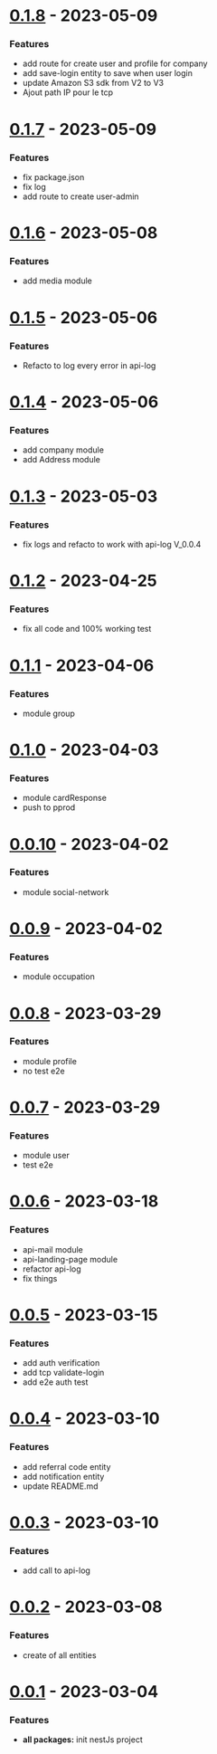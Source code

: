 # [0.1.8](https://github.com/WalletShareOrg/api-wallet-share/releases/tag/V_0.1.8) - 2023-05-09

### Features
- add route for create user and profile for company
- add save-login entity to save when user login
- update Amazon S3 sdk from V2 to V3
- Ajout path IP pour le tcp

# [0.1.7](https://github.com/WalletShareOrg/api-wallet-share/releases/tag/V_0.1.7) - 2023-05-09

### Features
- fix package.json
- fix log
- add route to create user-admin

# [0.1.6](https://github.com/WalletShareOrg/api-wallet-share/releases/tag/V_0.1.6) - 2023-05-08

### Features
- add media module

# [0.1.5](https://github.com/WalletShareOrg/api-wallet-share/releases/tag/V_0.1.5) - 2023-05-06

### Features
- Refacto to log every error in api-log

# [0.1.4](https://github.com/WalletShareOrg/api-wallet-share/releases/tag/V_0.1.4) - 2023-05-06

### Features
- add company module
- add Address module

# [0.1.3](https://github.com/WalletShareOrg/api-wallet-share/releases/tag/V_0.1.3) - 2023-05-03

### Features
- fix logs and refacto to work with api-log V_0.0.4

# [0.1.2](https://github.com/WalletShareOrg/api-wallet-share/releases/tag/V_0.1.2) - 2023-04-25

### Features
- fix all code and 100% working test

# [0.1.1](https://github.com/WalletShareOrg/api-wallet-share/releases/tag/V_0.1.1) - 2023-04-06

### Features
- module group

# [0.1.0](https://github.com/WalletShareOrg/api-wallet-share/releases/tag/V_0.1.0) - 2023-04-03

### Features
- module cardResponse
- push to pprod

# [0.0.10](https://github.com/WalletShareOrg/api-wallet-share/releases/tag/V_0.0.10) - 2023-04-02

### Features
- module social-network

# [0.0.9](https://github.com/WalletShareOrg/api-wallet-share/releases/tag/V_0.0.9) - 2023-04-02

### Features
- module occupation

# [0.0.8](https://github.com/WalletShareOrg/api-wallet-share/releases/tag/V_0.0.8) - 2023-03-29

### Features
- module profile
- no test e2e

# [0.0.7](https://github.com/WalletShareOrg/api-wallet-share/releases/tag/V_0.0.7) - 2023-03-29

### Features
- module user
- test e2e

# [0.0.6](https://github.com/WalletShareOrg/api-wallet-share/releases/tag/V_0.0.6) - 2023-03-18

### Features
- api-mail module
- api-landing-page module
- refactor api-log
- fix things

# [0.0.5](https://github.com/WalletShareOrg/api-wallet-share/releases/tag/V_0.0.5) - 2023-03-15

### Features
- add auth verification
- add tcp validate-login
- add e2e auth test

# [0.0.4](https://github.com/WalletShareOrg/api-wallet-share/releases/tag/V_0.0.4) - 2023-03-10

### Features
- add referral code entity
- add notification entity
- update README.md

# [0.0.3](https://github.com/WalletShareOrg/api-wallet-share/releases/tag/V_0.0.3) - 2023-03-10

### Features
- add call to api-log

# [0.0.2](https://github.com/WalletShareOrg/api-wallet-share/releases/tag/V_0.0.2) - 2023-03-08

### Features
- create of all entities

# [0.0.1](https://github.com/WalletShareOrg/api-wallet-share/releases/tag/V_0.0.1) - 2023-03-04

### Features
- **all packages:** init nestJs project
